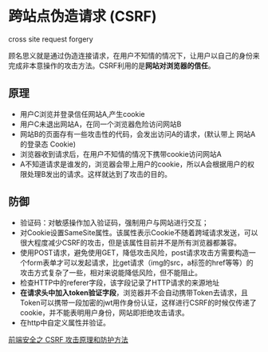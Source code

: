 # 跨站点伪造请求 (CSRF)

cross site request forgery

顾名思义就是通过伪造连接请求，在用户不知情的情况下，让用户以自己的身份来完成非本意操作的攻击方法。CSRF利用的是**网站对浏览器的信任**。

## 原理

* 用户C浏览并登录信任网站A,产生cookie
* 用户C未退出网站A，在同一个浏览器危险访问网站B
* 网站B的页面存有一些攻击性的代码，会发出访问A的请求，(默认带上 网站A 的登录态 Cookie)
* 浏览器收到请求后，在用户不知情的情况下携带cookie访问网站A
* A不知道请求是谁发的，浏览器会带上用户的cookie，所以A会根据用户的权限处理B发出的请求。这样就达到了攻击的目的。

## 防御

* 验证码：对敏感操作加入验证码，强制用户与网站进行交互；
* 对Cookie设置SameSite属性。该属性表示Cookie不随着跨域请求发送，可以很大程度减少CSRF的攻击，但是该属性目前并不是所有浏览器都兼容。
* 使用POST请求，避免使用GET，降低攻击风险，post请求攻击方需要构造一个form表单才可以发起请求，比get请求（img的src，a标签的href等等）的攻击方式复杂了一些，相对来说能降低风险，但不能阻止。
* 检查HTTP中的referer字段，该字段记录了HTTP请求的来源地址
* **在请求头中加入token验证字段**，浏览器并不会自动携带Token去请求，且Token可以携带一段加密的jwt用作身份认证，这样进行CSRF的时候仅传递了cookie，并不能表明用户身份，网站即拒绝攻击请求。
* 在http中自定义属性并验证。

[前端安全之 CSRF 攻击原理和防护方法](https://blog.csdn.net/weixin_59124055/article/details/125253579)
